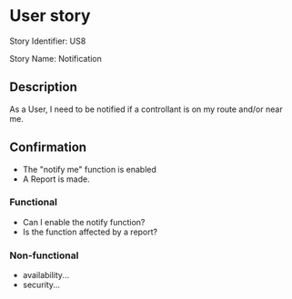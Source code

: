 # User story 

Story Identifier: US8

Story Name: Notification 

## Description 

As a User, I need to be notified if a controllant is on my route and/or near me.

## Confirmation

- The "notify me" function is enabled 
- A Report is made.

### Functional

- Can I enable the notify function?
- Is the function affected by a report?

### Non-functional

- availability...
- security...
